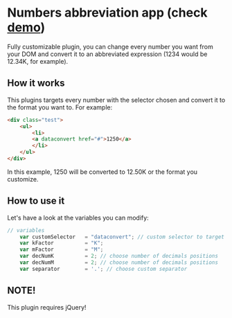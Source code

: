 # Numbers abbreviation app (check [demo]())
Fully customizable plugin, you can change every number you want from your DOM and convert it to an abbreviated expression (1234 would be 12.34K, for example).

## How it works
This plugins targets every number with the selector chosen and convert it to the format you want to. For example:
```html
<div class="test">
	<ul>
		<li>
		<a dataconvert href="#">1250</a>
		</li>
	</ul>
</div>
```
In this example, 1250 will be converted to 12.50K or the format you customize.

## How to use it
Let's have a look at the variables you can modify:

```javascript
// variables
	var customSelector 	 = "dataconvert"; // custom selector to target numbers
	var kFactor 		 = "K"; 
	var mFactor 		 = "M";
	var decNumK 		 = 2; // choose number of decimals positions
	var decNumM 		 = 2; // choose number of decimals positions
	var separator 		 = '.'; // choose custom separator
```
## NOTE!
This plugin requires jQuery!


